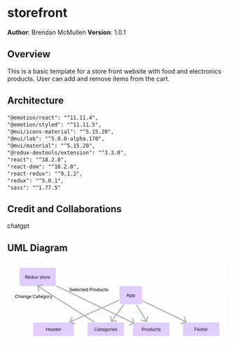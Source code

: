 # storefront

**Author**: Brendan McMullen
**Version**: 1.0.1


## Overview
This is a basic template for a store front website with food and electronics products. User can add and remove items from the cart.
## Architecture
    "@emotion/react": "^11.11.4",
    "@emotion/styled": "^11.11.5",
    "@mui/icons-material": "^5.15.20",
    "@mui/lab": "^5.0.0-alpha.170",
    "@mui/material": "^5.15.20",
    "@redux-devtools/extension": "^3.3.0",
    "react": "^18.2.0",
    "react-dom": "^18.2.0",
    "react-redux": "^9.1.2",
    "redux": "^5.0.1",
    "sass": "^1.77.5"


## Credit and Collaborations
chatgpt

## UML Diagram
![Diagram](UML_diagram.png)
